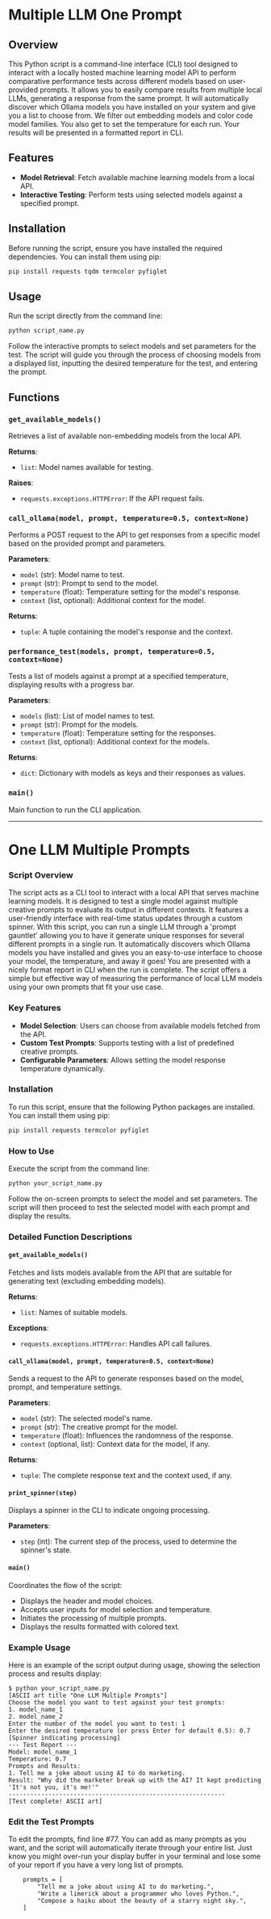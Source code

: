 # Multiple LLM One Prompt

## Overview

This Python script is a command-line interface (CLI) tool designed to interact with a locally hosted machine learning model API to perform comparative performance tests across different models based on user-provided prompts. It allows you to easily compare results from multiple local LLMs, generating a response from the same prompt. It will automatically discover which Ollama models you have installed on your system and give you a list to choose from. We filter out embedding models and color code model families. You also get to set the temperature for each run. Your results will be presented in a formatted report in CLI.

## Features

- **Model Retrieval**: Fetch available machine learning models from a local API.
- **Interactive Testing**: Perform tests using selected models against a specified prompt.

## Installation

Before running the script, ensure you have installed the required dependencies. You can install them using pip:

```bash
pip install requests tqdm termcolor pyfiglet
```

## Usage

Run the script directly from the command line:

```bash
python script_name.py
```

Follow the interactive prompts to select models and set parameters for the test. The script will guide you through the process of choosing models from a displayed list, inputting the desired temperature for the test, and entering the prompt.

## Functions

### `get_available_models()`

Retrieves a list of available non-embedding models from the local API.

**Returns**:
- `list`: Model names available for testing.

**Raises**:
- `requests.exceptions.HTTPError`: If the API request fails.

### `call_ollama(model, prompt, temperature=0.5, context=None)`

Performs a POST request to the API to get responses from a specific model based on the provided prompt and parameters.

**Parameters**:
- `model` (str): Model name to test.
- `prompt` (str): Prompt to send to the model.
- `temperature` (float): Temperature setting for the model's response.
- `context` (list, optional): Additional context for the model.

**Returns**:
- `tuple`: A tuple containing the model's response and the context.

### `performance_test(models, prompt, temperature=0.5, context=None)`

Tests a list of models against a prompt at a specified temperature, displaying results with a progress bar.

**Parameters**:
- `models` (list): List of model names to test.
- `prompt` (str): Prompt for the models.
- `temperature` (float): Temperature setting for the responses.
- `context` (list, optional): Additional context for the models.

**Returns**:
- `dict`: Dictionary with models as keys and their responses as values.

### `main()`

Main function to run the CLI application.

-----------------------------------

# One LLM Multiple Prompts

### Script Overview

The script acts as a CLI tool to interact with a local API that serves machine learning models. It is designed to test a single model against multiple creative prompts to evaluate its output in different contexts. It features a user-friendly interface with real-time status updates through a custom spinner. With this script, you can run a single LLM through a 'prompt gauntlet' allowing you to have it generate unique responses for several different prompts in a single run. It automatically discovers which Ollama models you have installed and gives you an easy-to-use interface to choose your model, the temperature, and away it goes! You are presented with a nicely format report in CLI when the run is complete. The script offers a simple but effective way of measuring the performance of local LLM models using your own prompts that fit your use case.

### Key Features

- **Model Selection**: Users can choose from available models fetched from the API.
- **Custom Test Prompts**: Supports testing with a list of predefined creative prompts.
- **Configurable Parameters**: Allows setting the model response temperature dynamically.

### Installation

To run this script, ensure that the following Python packages are installed. You can install them using pip:

```bash
pip install requests termcolor pyfiglet
```

### How to Use

Execute the script from the command line:

```bash
python your_script_name.py
```

Follow the on-screen prompts to select the model and set parameters. The script will then proceed to test the selected model with each prompt and display the results.

### Detailed Function Descriptions

#### `get_available_models()`

Fetches and lists models available from the API that are suitable for generating text (excluding embedding models).

**Returns**:
- `list`: Names of suitable models.

**Exceptions**:
- `requests.exceptions.HTTPError`: Handles API call failures.

#### `call_ollama(model, prompt, temperature=0.5, context=None)`

Sends a request to the API to generate responses based on the model, prompt, and temperature settings.

**Parameters**:
- `model` (str): The selected model's name.
- `prompt` (str): The creative prompt for the model.
- `temperature` (float): Influences the randomness of the response.
- `context` (optional, list): Context data for the model, if any.

**Returns**:
- `tuple`: The complete response text and the context used, if any.

#### `print_spinner(step)`

Displays a spinner in the CLI to indicate ongoing processing.

**Parameters**:
- `step` (int): The current step of the process, used to determine the spinner's state.

#### `main()`

Coordinates the flow of the script:
- Displays the header and model choices.
- Accepts user inputs for model selection and temperature.
- Initiates the processing of multiple prompts.
- Displays the results formatted with colored text.

### Example Usage

Here is an example of the script output during usage, showing the selection process and results display:

```
$ python your_script_name.py
[ASCII art title "One LLM Multiple Prompts"]
Choose the model you want to test against your test prompts:
1. model_name_1
2. model_name_2
Enter the number of the model you want to test: 1
Enter the desired temperature (or press Enter for default 0.5): 0.7
[Spinner indicating processing]
--- Test Report ---
Model: model_name_1
Temperature: 0.7
Prompts and Results:
1. Tell me a joke about using AI to do marketing.
Result: "Why did the marketer break up with the AI? It kept predicting 'It's not you, it's me!'"
------------------------------------------------------------
[Test complete! ASCII art]
```

### Edit the Test Prompts

To edit the prompts, find line #77. You can add as many prompts as you want, and the script will automatically iterate through your entire list. Just know you might over-run your display buffer in your terminal and lose some of your report if you have a very long list of prompts.

```
    prompts = [
        "Tell me a joke about using AI to do marketing.",
        "Write a limerick about a programmer who loves Python.",
        "Compose a haiku about the beauty of a starry night sky.",
    ]
```
